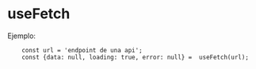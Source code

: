 # useFetch

Ejemplo:

```
    const url = 'endpoint de una api';
    const {data: null, loading: true, error: null} =  useFetch(url);

```